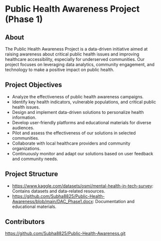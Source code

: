 # Public Health Awareness Project (Phase 1)

## About

The Public Health Awareness Project is a data-driven initiative aimed at raising awareness about critical public health issues and improving healthcare accessibility, especially for underserved communities. Our project focuses on leveraging data analytics, community engagement, and technology to make a positive impact on public health.

## Project Objectives

- Analyze the effectiveness of public health awareness campaigns.
- Identify key health indicators, vulnerable populations, and critical public health issues.
- Design and implement data-driven solutions to personalize health information.
- Develop user-friendly platforms and educational materials for diverse audiences.
- Pilot and assess the effectiveness of our solutions in selected communities.
- Collaborate with local healthcare providers and community organizations.
- Continuously monitor and adapt our solutions based on user feedback and community needs.


## Project Structure

- https://www.kaggle.com/datasets/osmi/mental-health-in-tech-survey: Contains datasets and data-related resources.
- https://github.com/Subha8825/Public-Health-Awareness/blob/main/DAC_Phase1.docx: Documentation and educational materials.

## Contributors
https://github.com/Subha8825/Public-Health-Awareness.git
